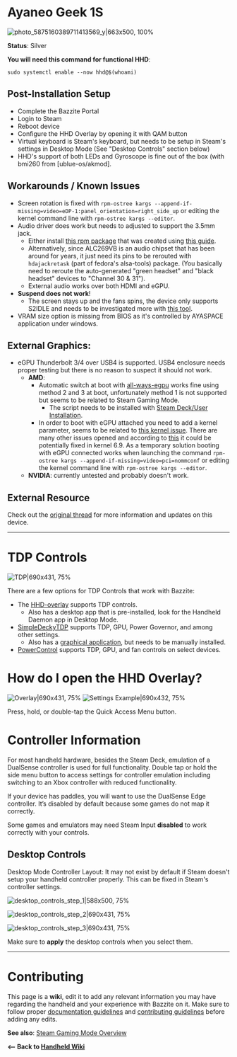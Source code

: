 # Ayaneo Geek 1S

![photo_5875160389711413569_y|663x500, 100%](../../img/ayaneo_geek_s1.jpg)

**Status**: Silver

**You will need this command for functional HHD**:

```command
sudo systemctl enable --now hhd@$(whoami)
```

## Post-Installation Setup

- Complete the Bazzite Portal
- Login to Steam
- Reboot device
- Configure the HHD Overlay by opening it with QAM button
- Virtual keyboard is Steam's keyboard, but needs to be setup in Steam's settings in Desktop Mode (See "Desktop Controls" section below)
- HHD's support of both LEDs and Gyroscope is fine out of the box (with bmi260 from [ublue-os/akmod].

## Workarounds / Known Issues

- Screen rotation is fixed with `rpm-ostree kargs --append-if-missing=video=eDP-1:panel_orientation=right_side_up` or editing the kernel command line with `rpm-ostree kargs --editor`.
- Audio driver does work but needs to adjusted to support the 3.5mm jack.
  - Either install [this rpm package](https://drive.google.com/drive/folders/1ShnESXQ1aFQjbe0mVW5b6VBrfrgDA2O6?usp=sharing) that was created using [this guide](https://www.reddit.com/r/Fedora/comments/wir3cq/guide_adding_custom_files_to_the_root_filesystem/).
  - Alternatively, since ALC269VB is an audio chipset that has been around for years, it just need its pins to be rerouted with `hdajackretask` (part of fedora's alsa-tools) package. (You basically need to reroute the auto-generated "green headset" and "black headset" devices to "Channel 30 & 31").
  - External audio works over both HDMI and eGPU.
- **Suspend does not work**!
  - The screen stays up and the fans spins, the device only supports S2IDLE and needs to be investigated more with [this tool](https://gitlab.freedesktop.org/drm/amd/-/blob/master/scripts/amd_s2idle.py).
- VRAM size option is missing from BIOS as it's controlled by AYASPACE application under windows.

## External Graphics:

- eGPU Thunderbolt 3/4 over USB4 is supported. USB4 enclosure needs proper testing but there is no reason to suspect it should not work.
  - **AMD**:
    - Automatic switch at boot with [all-ways-egpu](https://github.com/ewagner12/all-ways-egpu/tree/main) works fine using method 2 and 3 at boot, unfortunately method 1 is not supported but seems to be related to Steam Gaming Mode.
      - The script needs to be installed with [Steam Deck/User Installation](https://github.com/ewagner12/all-ways-egpu/tree/main?tab=readme-ov-file#steam-deckuser-installation).
    - In order to boot with eGPU attached you need to add a kernel parameter, seems to be related to [this kernel issue](https://lore.kernel.org/lkml/20240415163056.GP223006@ziepe.ca/). There are many other issues opened and according to [this](https://gitlab.freedesktop.org/drm/amd/-/issues/3182) it could be potentially fixed in kernel 6.9. As a temporary solution booting with eGPU connected works when launching the command `rpm-ostree kargs --append-if-missing=video=pci=nommconf` or editing the kernel command line with `rpm-ostree kargs --editor`.
  - **NVIDIA**: currently untested and probably doesn't work.

## External Resource

Check out the [original thread](https://universal-blue.discourse.group/t/ayaneo-geek-1s-2s-linux-bazzite-support-is-already-almost-there-lets-add-them-to-the-officially-supported-devices/1046) for more information and updates on this device.

<hr>

# TDP Controls

![TDP|690x431, 75%](../../img/TDP.jpg)

There are a few options for TDP Controls that work with Bazzite:

- The [HHD-overlay](https://github.com/hhd-dev/hhd/blob/master/readme.md) supports TDP controls.
  - Also has a desktop app that is pre-installed, look for the Handheld Daemon app in Desktop Mode.
- [SimpleDeckyTDP](https://github.com/aarron-lee/SimpleDeckyTDP) supports TDP, GPU, Power Governor, and among other settings.
  - Also has a [graphical application](https://github.com/aarron-lee/SimpleDeckyTDP-Desktop), but needs to be manually installed.
- [PowerControl](https://github.com/mengmeet/PowerControl) supports TDP, GPU, and fan controls on select devices.

# How do I open the HHD Overlay?

![Overlay|690x431, 75%](../../img/Overlay.jpg)
![Settings Example|690x432, 75%](../../img/Settings_Example.jpg)

Press, hold, or double-tap the Quick Access Menu button.

# Controller Information

For most handheld hardware, besides the Steam Deck, emulation of a DualSense controller is used for full functionality. Double tap or hold the side menu button to access settings for controller emulation including switching to an Xbox controller with reduced functionality.

If your device has paddles, you will want to use the DualSense Edge controller. It’s disabled by default because some games do not map it correctly.

Some games and emulators may need Steam Input **disabled** to work correctly with your controls.

## Desktop Controls

Desktop Mode Controller Layout: It may not exist by default if Steam doesn't setup your handheld controller properly. This can be fixed in Steam's controller settings.

![desktop_controls_step_1|588x500, 75%](../../img/desktop_controls_step_1.png)

![desktop_controls_step_2|690x431, 75%](../../img/desktop_controls_step_2.png)

![desktop_controls_step_3|690x431, 75%](../../img/desktop_controls_step_3.jpg)

Make sure to **apply** the desktop controls when you select them.

<hr>

# Contributing

This page is a **wiki**, edit it to add any relevant information you may have regarding the handheld and your experience with Bazzite on it. Make sure to follow proper [documentation guidelines](https://universal-blue.discourse.group/docs?topic=890) and [contributing guidelines](https://universal-blue.discourse.group/docs?topic=81) before adding any edits.

**See also**: [Steam Gaming Mode Overview](../Steam%20Gaming%20Mode/index.md)

**<-- Back to [Handheld Wiki](index.md)**

